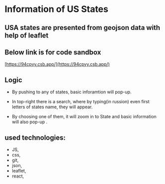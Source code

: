 # Information of US States

## USA states are presented from geojson data with help of leaflet

## Below link is for code sandbox
 [https://94cpvy.csb.app/](https://94cpvy.csb.app/)

## Logic

- By pushing to any of states, basic inforamtion will pop-up. 

- In top-right there is a search, where by typing(in russion) even first letters of states name, they will appear. 

- By choosing one of them, it will zoom in to State and basic information will also pop-up .

## used technologies:

- JS,
- css,
- git,
- json,
- leaflet,
- react,
